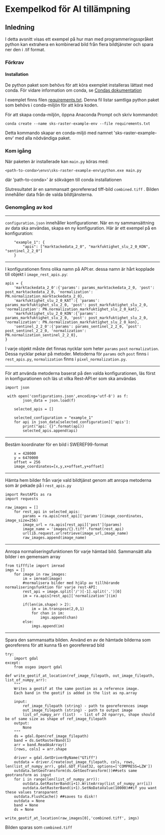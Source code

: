 # Exempelkod för AI tillämpning

## Inledning
I detta avsnitt visas ett exempel på hur man med programmeringsspråket python kan extrahera en kombinerad bild från flera bildtjänster och spara ner den i .tif format. 

### Förkrav

#### Installation
De python paket som behövs för att köra exemplet installeras lättast med conda. För vidare information om conda, se [Condas dokumentation](https://docs.conda.io/en/latest/)

I exemplet finns filen [requirements.txt](./requirements.txt). Denna fil listar samtliga python paket som behövs i conda-miljön för att köra koden. 

För att skapa conda-miljön, öppna Anaconda Prompt och skriv kommandot:
```
conda create --name sks-raster-example-env --file requirements.txt
```

Detta kommando skapar en conda-miljö med namnet 'sks-raster-example-env' med alla nödvändiga paket. 

### Kom igång

När paketen är installerade kan `main.py` köras med:

```
<path-to-conda>\envs\sks-raster-example-env\python.exe main.py
```
där 'path-to-conda>' är sökvägen till conda installationen

Slutresultatet är en sammansatt georefererad tiff-bild `combined.tiff` . Bilden innehåller data från de valda bildtjänsterna.

### Genomgång av kod

------

`configuration.json` innehåller konfigurationer. När en ny sammansättning av data ska användas, skapa en ny konfiguration. Här är ett exempel på en konfiguration:

```
    "example_1": {
        "apis": ["marktackedata_2_0", "markfuktighet_slu_2_0_KON", "sentinel_2_2_0"]
    }
```

------

I konfigurationen finns olika namn på API:er. dessa namn är hårt kopplade till objekt i `image_rest_apis.py`:

```
apis = {
    'marktackedata_2_0':{'params': params_marktackedata_2_0, 'post': post_marktackedata_2_0, 'normalization': PN.normalization_marktackedata_2_0},
    'markfuktighet_slu_2_0_KAT':{ 'params': params_markfuktighet_slu_2_0, 'post': post_markfuktighet_slu_2_0, 'normalization': PN.normalization_markfuktighet_slu_2_0_kat},
    'markfuktighet_slu_2_0_KON':{'params': params_markfuktighet_slu_2_0, 'post': post_markfuktighet_slu_2_0, 'normalization': PN.normalization_markfuktighet_slu_2_0_kon},
    'sentinel_2_2_0':{'params': params_sentinel_2_2_0, 'post': post_sentinel_2_2_0, 'normalization': PN.normalization_sentinel_2_2_0},
}
```

I varje objekt måste det finnas nycklar som heter `params` `post` `normalization`. Dessa nycklar pekar på metoder. Metoderna för `params` och `post` finns i `rest_apis.py`, `normalization` finns i `pixel_normalization.py`.

------

För att använda metoderna baserat på den valda konfigurationen, läs först in konfigurationen och läs ut vilka Rest-API:er som ska användas

```
import json

 with open('configurations.json',encoding='utf-8') as f:
        json_data = json.load(f)

    selected_apis = []

    selected_configuration = "example_1"
    for api in json_data[selected_configuration]['apis']:
        print("api: {}".format(api))
        selected_apis.append(api)
```

------

Bestäm koordinater för en bild i SWEREF99-format

```
    x = 428000
    y = 6470000
    offset = 256
    image_coordinates=[x,y,x+offset,y+offset]
```

------

Hämta hem bilder från varje vald bildtjänst genom att anropa metoderna som är pekade på i `rest_apis.py`

```
import RestAPIs as ra
import requests

raw_images = []
    for rest_api in selected_apis:
        params = ra.apis[rest_api]['params'](image_coordinates, image_size=256)
        image_url = ra.apis[rest_api]['post'](params)
        image_name = 'images/{}.tiff'.format(rest_api)
        urllib.request.urlretrieve(image_url,image_name)
        raw_images.append(image_name)
```

------

Anropa normaliseringsfunktionen för varje hämtad bild. Sammansätt alla bilder i en gemensam array

```
from tifffile import imread
imgs = []
    for image in raw_images:
        im = imread(image)
        #normalisera bilder med hjälp av tillhörande normaliseringsfunktion för varje rest-API:
        rest_api = image.split('/')[-1].split('.')[0]
        im = ra.apis[rest_api]['normalization'](im)

        if(len(im.shape) > 2):
            im = im.transpose(2,0,1)
            for chan in im:
                imgs.append(chan)
        else:
            imgs.append(im)
```

------

Spara den sammansatta bilden. Använd en av de hämtade bilderna som georeferens för att kunna få en georefererad bild

```
try:
    import gdal
except:
    from osgeo import gdal

def write_geotif_at_location(ref_image_filepath, out_image_filepath, list_of_numpy_arr):
    """
    Writes a geotif at the same postion as a reference image. 
    Each band in the geotif is added in the list as np.array 
    
    input:
        ref_image_filepath (string) - path to georeferences image
        out_image_filepath (string) - path to output image
        list_of_numpy_arr (list)  - list of 2d nparrys, shape should be of same size as shape of ref_image_filepath
    output:
        None
    """
    ds = gdal.Open(ref_image_filepath)
    band = ds.GetRasterBand(1)
    arr = band.ReadAsArray()
    [rows, cols] = arr.shape
    
    driver = gdal.GetDriverByName("GTiff")
    outdata = driver.Create(out_image_filepath, cols, rows, len(list_of_numpy_arr), gdal.GDT_Float32, options=['COMPRESS=LZW'])
    outdata.SetGeoTransform(ds.GetGeoTransform())##sets same geotransform as input
    for i in range(len(list_of_numpy_arr)):
        outdata.GetRasterBand(i+1).WriteArray(list_of_numpy_arr[i])
        outdata.GetRasterBand(i+1).SetNoDataValue(10000)##if you want these values transparent
    outdata.FlushCache() ##saves to disk!!
    outdata = None
    band = None
    ds = None
```

```
write_geotif_at_location(raw_images[0],'combined.tiff', imgs)
```

Bilden sparas som `combined.tiff`